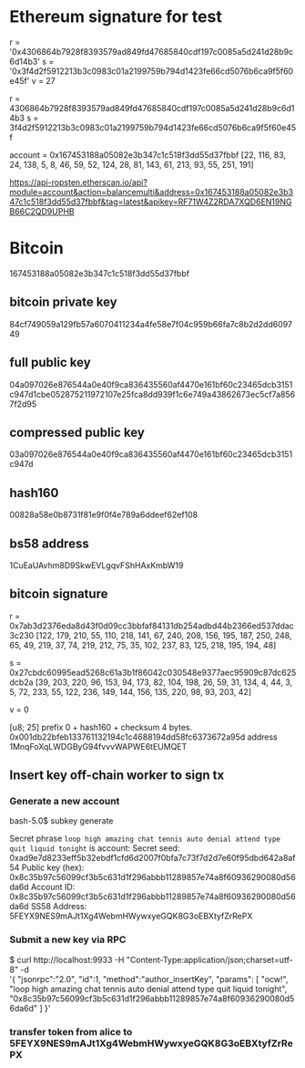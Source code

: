 # Ethereum signature for test
r = '0x4306864b7928f8393579ad849fd47685840cdf197c0085a5d241d28b9c6d14b3'
s = '0x3f4d2f5912213b3c0983c01a2199759b794d1423fe66cd5076b6ca9f5f60e45f'
v = 27

r = 4306864b7928f8393579ad849fd47685840cdf197c0085a5d241d28b9c6d14b3
s = 3f4d2f5912213b3c0983c01a2199759b794d1423fe66cd5076b6ca9f5f60e45f

account = 0x167453188a05082e3b347c1c518f3dd55d37fbbf
[22, 116, 83, 24, 138, 5, 8, 46, 59, 52, 124, 28, 81, 143, 61, 213, 93, 55, 251, 191]

https://api-ropsten.etherscan.io/api?module=account&action=balancemulti&address=0x167453188a05082e3b347c1c518f3dd55d37fbbf&tag=latest&apikey=RF71W4Z2RDA7XQD6EN19NGB66C2QD9UPHB

# Bitcoin
167453188a05082e3b347c1c518f3dd55d37fbbf

## bitcoin private key
84cf749059a129fb57a6070411234a4fe58e7f04c959b66fa7c8b2d2dd609749

## full public key
04a097026e876544a0e40f9ca836435560af4470e161bf60c23465dcb3151c947d1cbe052875211972107e25fca8dd939f1c6e749a43862673ec5cf7a8567f2d95

## compressed public key
03a097026e876544a0e40f9ca836435560af4470e161bf60c23465dcb3151c947d

## hash160
00828a58e0b8731f81e9f0f4e789a6ddeef62ef108

## bs58 address
1CuEaUAvhm8D9SkwEVLgqvFShHAxKmbW19


## bitcoin signature
r = 0x7ab3d2376eda8d43f0d09cc3bbfaf84131db254adbd44b2366ed537ddac3c230
[122, 179, 210, 55, 110, 218, 141, 67, 240, 208, 156, 195, 187, 250, 248, 65, 49, 219, 37, 74, 219, 212, 75, 35, 102, 237, 83, 125, 218, 195, 194, 48]

s = 0x27cbdc60995ead5268c61a3b1f86042c030548e9377aec95909c87dc625dcb2a
[39, 203, 220, 96, 153, 94, 173, 82, 104, 198, 26, 59, 31, 134, 4, 44, 3, 5, 72, 233, 55, 122, 236, 149, 144, 156, 135, 220, 98, 93, 203, 42]

v = 0

[u8; 25] prefix 0 + hash160  + checksum 4 bytes.
0x001db22bfeb133761132194c1c4688194dd58fc6373672a95d
address 1MnqFoXqLWDGByG94fvvvWAPWE6tEUMQET


## Insert key off-chain worker to sign tx
### Generate a new account
bash-5.0$ subkey generate

Secret phrase `loop high amazing chat tennis auto denial attend type quit liquid tonight` is account:
  Secret seed:      0xad9e7d8233eff5b32ebdf1cfd6d2007f0bfa7c73f7d2d7e60f95dbd642a8af54
  Public key (hex): 0x8c35b97c56099cf3b5c631d1f296abbb11289857e74a8f60936290080d56da6d
  Account ID:       0x8c35b97c56099cf3b5c631d1f296abbb11289857e74a8f60936290080d56da6d
  SS58 Address:     5FEYX9NES9mAJt1Xg4WebmHWywxyeGQK8G3oEBXtyfZrRePX

### Submit a new key via RPC
$ curl http://localhost:9933 -H "Content-Type:application/json;charset=utf-8" -d \
  '{
    "jsonrpc":"2.0",
    "id":1,
    "method":"author_insertKey",
    "params": [
      "ocw!",
      "loop high amazing chat tennis auto denial attend type quit liquid tonight",
      "0x8c35b97c56099cf3b5c631d1f296abbb11289857e74a8f60936290080d56da6d"
    ]
  }'

### transfer token from alice to 5FEYX9NES9mAJt1Xg4WebmHWywxyeGQK8G3oEBXtyfZrRePX

